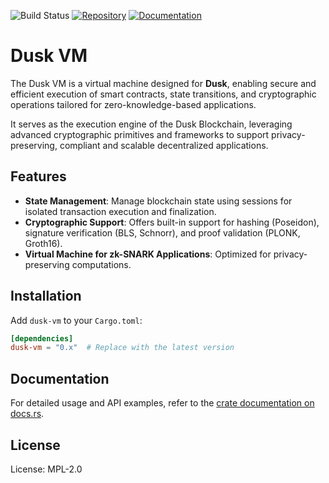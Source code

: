 ![Build Status](https://github.com/dusk-network/rusk/workflows/Continuous%20integration/badge.svg)
[![Repository](https://img.shields.io/badge/github-rusk--abi-blueviolet?logo=github)](https://github.com/dusk-network/dusk-vm)
[![Documentation](https://img.shields.io/badge/docs-rusk--abi-blue?logo=rust)](https://docs.rs/dusk-vm/)

# Dusk VM

The Dusk VM is a virtual machine designed for **Dusk**, enabling secure and efficient execution of smart contracts, state transitions, and cryptographic operations tailored for zero-knowledge-based applications.

It serves as the execution engine of the Dusk Blockchain, leveraging advanced cryptographic primitives and frameworks to support privacy-preserving, compliant and scalable decentralized applications.

## Features

- **State Management**: Manage blockchain state using sessions for isolated transaction execution and finalization.
- **Cryptographic Support**: Offers built-in support for hashing (Poseidon), signature verification (BLS, Schnorr), and proof validation (PLONK, Groth16).
- **Virtual Machine for zk-SNARK Applications**: Optimized for privacy-preserving computations.

## Installation

Add `dusk-vm` to your `Cargo.toml`:

```toml
[dependencies]
dusk-vm = "0.x"  # Replace with the latest version
```

## Documentation

For detailed usage and API examples, refer to the [crate documentation on docs.rs](https://docs.rs/dusk-vm/).

## License

License: MPL-2.0
